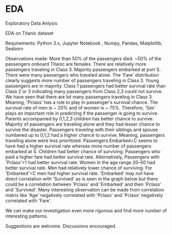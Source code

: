 # EDA
Exploratory Data Anlysis 

EDA on Titanic dataset

Requirements:
Python 3.x, Jupyter Notebook , Numpy, Pandas, Matplotlib, Seaborn

Observations made:
More than 50% of the passengers died.
~50% of the passengers onboard Titanic are females.
There are relatively more passengers traveling in Class 3. Majority passengers embarked at port S.
There were many passengers who traveled alone.
The 'Fare' distribution clearly suggests more number of passengers traveling in Class 3. 
Young passengers are in majority.
Class 1 passengers had better survival rate than Class 2 or 3 indicating many passengers from Class 2,3 could not survive. We have seen that there are lot many passengers traveling in Class 3. Meaning, 'Pclass' has a role to play in passenger's survival chance.
The survival rate of men is ~ 20% and of women is ~ 75%. Therefore, 'Sex' plays an important role in predicting if the passenger is going to survive.
Parents accompanied by 0,1,2,3 children has better chance to survive. Majority of passengers are traveling alone and they had lesser chance to survive the disaster.
Passengers traveling with their siblings and spouse numbered up to 0,1,2 had a higher chance to survive. Meaning, passengers traveling alone were less prioritized.
Passengers Embarked=C seems to have had a higher survival rate whereas more number of passengers embarked at S.
Children had better chance of surviving.
Passengers who paid a higher fare had better survival rate.
Alternatively, Passengers with 'Pclass'=1 had better survival rate.
Women in the age range 20–50 had better survival rate. Men had relatively lower chance of surviving.
For 'Embarked'=C men had higher survival rate. 'Embarked' may not have direct correlation with 'Survived' as is seen in the graph below but there could be a correlation between 'Pclass' and 'Embarked' and then 'Pclass' and 'Survived'.
Many interesting observation can be made from correlation matrix like 'Age' negatively correlated with 'Pclass' and 'Pclass' negatively correlated with 'Fare'.

We can make our investigation even more rigorous and find more number of interesting patterns.

Suggestions are welcome. 
Discussions encouraged.
